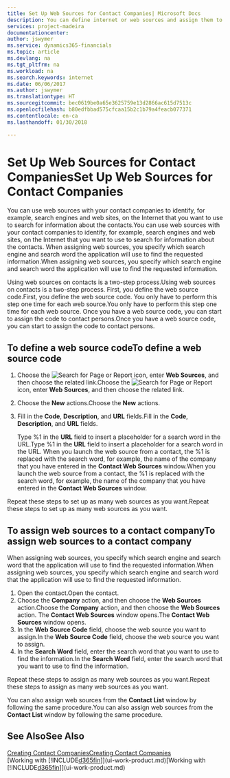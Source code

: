 ```yaml
---
title: Set Up Web Sources for Contact Companies| Microsoft Docs
description: You can define internet or web sources and assign them to a contact company to help identify how you want to search for information about your contacts.
services: project-madeira
documentationcenter: 
author: jswymer
ms.service: dynamics365-financials
ms.topic: article
ms.devlang: na
ms.tgt_pltfrm: na
ms.workload: na
ms.search.keywords: internet
ms.date: 06/06/2017
ms.author: jswymer
ms.translationtype: HT
ms.sourcegitcommit: bec0619be0a65e3625759e13d2866ac615d7513c
ms.openlocfilehash: b80edfbbad575cfcaa15b2c1b79a4feacb077371
ms.contentlocale: en-ca
ms.lasthandoff: 01/30/2018

---
```

# <a name="set-up-web-sources-for-contact-companies"></a><span data-ttu-id="dd4e0-103">Set Up Web Sources for Contact Companies</span><span class="sxs-lookup"><span data-stu-id="dd4e0-103">Set Up Web Sources for Contact Companies</span></span>
<span data-ttu-id="dd4e0-104">You can use web sources with your contact companies to identify, for example, search engines and web sites, on the Internet that you want to use to search for information about the contacts.</span><span class="sxs-lookup"><span data-stu-id="dd4e0-104">You can use web sources with your contact companies to identify, for example, search engines and web sites, on the Internet that you want to use to search for information about the contacts.</span></span> <span data-ttu-id="dd4e0-105">When assigning web sources, you specify which search engine and search word the application will use to find the requested information.</span><span class="sxs-lookup"><span data-stu-id="dd4e0-105">When assigning web sources, you specify which search engine and search word the application will use to find the requested information.</span></span>

<span data-ttu-id="dd4e0-106">Using web sources on contacts is a two-step process.</span><span class="sxs-lookup"><span data-stu-id="dd4e0-106">Using web sources on contacts is a two-step process.</span></span> <span data-ttu-id="dd4e0-107">First, you define the web source code.</span><span class="sxs-lookup"><span data-stu-id="dd4e0-107">First, you define the web source code.</span></span> <span data-ttu-id="dd4e0-108">You only have to perform this step one time for each web source.</span><span class="sxs-lookup"><span data-stu-id="dd4e0-108">You only have to perform this step one time for each web source.</span></span> <span data-ttu-id="dd4e0-109">Once you have a web source code, you can start to assign the code to contact persons.</span><span class="sxs-lookup"><span data-stu-id="dd4e0-109">Once you have a web source code, you can start to assign the code to contact persons.</span></span>

## <a name="to-define-a-web-source-code"></a><span data-ttu-id="dd4e0-110">To define a web source code</span><span class="sxs-lookup"><span data-stu-id="dd4e0-110">To define a web source code</span></span>
1. <span data-ttu-id="dd4e0-111">Choose the ![Search for Page or Report](media/ui-search/search_small.png "Search for Page or Report icon") icon, enter **Web Sources**, and then choose the related link.</span><span class="sxs-lookup"><span data-stu-id="dd4e0-111">Choose the ![Search for Page or Report](media/ui-search/search_small.png "Search for Page or Report icon") icon, enter **Web Sources**, and then choose the related link.</span></span>
2. <span data-ttu-id="dd4e0-112">Choose the **New** actions.</span><span class="sxs-lookup"><span data-stu-id="dd4e0-112">Choose the **New** actions.</span></span>
3. <span data-ttu-id="dd4e0-113">Fill in the **Code**, **Description**, and **URL** fields.</span><span class="sxs-lookup"><span data-stu-id="dd4e0-113">Fill in the **Code**, **Description**, and **URL** fields.</span></span>

    <span data-ttu-id="dd4e0-114">Type %1 in the **URL** field to insert a placeholder for a search word in the URL.</span><span class="sxs-lookup"><span data-stu-id="dd4e0-114">Type %1 in the **URL** field to insert a placeholder for a search word in the URL.</span></span> <span data-ttu-id="dd4e0-115">When you launch the web source from a contact, the %1 is replaced with the search word, for example, the name of the company that you have entered in the **Contact Web Sources** window.</span><span class="sxs-lookup"><span data-stu-id="dd4e0-115">When you launch the web source from a contact, the %1 is replaced with the search word, for example, the name of the company that you have entered in the **Contact Web Sources** window.</span></span>

<span data-ttu-id="dd4e0-116">Repeat these steps to set up as many web sources as you want.</span><span class="sxs-lookup"><span data-stu-id="dd4e0-116">Repeat these steps to set up as many web sources as you want.</span></span>

## <a name="to-assign-web-sources-to-a-contact-company"></a><span data-ttu-id="dd4e0-117">To assign web sources to a contact company</span><span class="sxs-lookup"><span data-stu-id="dd4e0-117">To assign web sources to a contact company</span></span>
<span data-ttu-id="dd4e0-118">When assigning web sources, you specify which search engine and search word that the application will use to find the requested information.</span><span class="sxs-lookup"><span data-stu-id="dd4e0-118">When assigning web sources, you specify which search engine and search word that the application will use to find the requested information.</span></span>

1. <span data-ttu-id="dd4e0-119">Open the contact.</span><span class="sxs-lookup"><span data-stu-id="dd4e0-119">Open the contact.</span></span>
2. <span data-ttu-id="dd4e0-120">Choose the **Company** action, and then choose the **Web Sources** action.</span><span class="sxs-lookup"><span data-stu-id="dd4e0-120">Choose the **Company** action, and then choose the **Web Sources** action.</span></span> <span data-ttu-id="dd4e0-121">The **Contact Web Sources** window opens.</span><span class="sxs-lookup"><span data-stu-id="dd4e0-121">The **Contact Web Sources** window opens.</span></span>
3. <span data-ttu-id="dd4e0-122">In the **Web Source Code** field, choose the web source you want to assign.</span><span class="sxs-lookup"><span data-stu-id="dd4e0-122">In the **Web Source Code** field, choose the web source you want to assign.</span></span>
4. <span data-ttu-id="dd4e0-123">In the **Search Word** field, enter the search word that you want to use to find the information.</span><span class="sxs-lookup"><span data-stu-id="dd4e0-123">In the **Search Word** field, enter the search word that you want to use to find the information.</span></span>

<span data-ttu-id="dd4e0-124">Repeat these steps to assign as many web sources as you want.</span><span class="sxs-lookup"><span data-stu-id="dd4e0-124">Repeat these steps to assign as many web sources as you want.</span></span>

<span data-ttu-id="dd4e0-125">You can also assign web sources from the **Contact List** window by following the same procedure.</span><span class="sxs-lookup"><span data-stu-id="dd4e0-125">You can also assign web sources from the **Contact List** window by following the same procedure.</span></span>

## <a name="see-also"></a><span data-ttu-id="dd4e0-126">See Also</span><span class="sxs-lookup"><span data-stu-id="dd4e0-126">See Also</span></span>
[<span data-ttu-id="dd4e0-127">Creating Contact Companies</span><span class="sxs-lookup"><span data-stu-id="dd4e0-127">Creating Contact Companies</span></span>](marketing-create-contact-companies.md)  
<span data-ttu-id="dd4e0-128">[Working with [!INCLUDE[d365fin](includes/d365fin_md.md)]](ui-work-product.md)</span><span class="sxs-lookup"><span data-stu-id="dd4e0-128">[Working with [!INCLUDE[d365fin](includes/d365fin_md.md)]](ui-work-product.md)</span></span>

